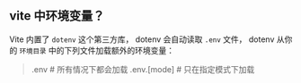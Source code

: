 ## vite 中环境变量？

Vite 内置了 `dotenv` 这个第三方库， dotenv 会自动读取 `.env` 文件， dotenv 从你的 `环境目录` 中的下列文件加载额外的环境变量：

> .env # 所有情况下都会加载
> .env.[mode] # 只在指定模式下加载
